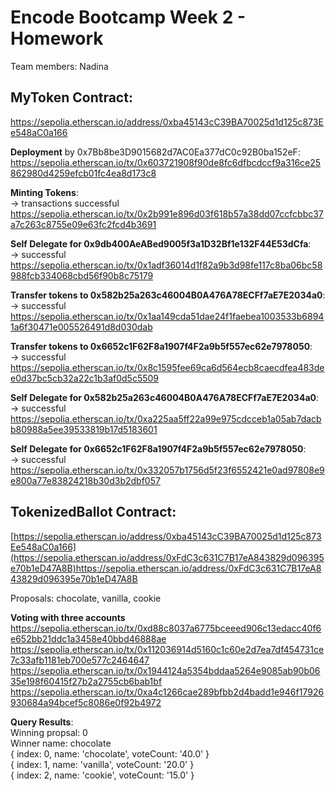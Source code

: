 # Encode Bootcamp Week 2 - Homework

Team members: Nadina

## MyToken Contract:
https://sepolia.etherscan.io/address/0xba45143cC39BA70025d1d125c873Ee548aC0a166

**Deployment** by 0x7Bb8be3D9015682d7AC0Ea377dC0c92B0ba152eF:
https://sepolia.etherscan.io/tx/0x603721908f90de8fc6dfbcdccf9a316ce25862980d4259efcb01fc4ea8d173c8

**Minting Tokens**:<br />
-> transactions successful<br />
https://sepolia.etherscan.io/tx/0x2b991e896d03f618b57a38dd07ccfcbbc37a7c263c8755e09e63fc2fcd4b3691

**Self Delegate for 0x9db400AeABed9005f3a1D32Bf1e132F44E53dCfa**:<br />
-> successful<br />
https://sepolia.etherscan.io/tx/0x1adf36014d1f82a9b3d98fe117c8ba06bc58988fcb334068cbd56f90b8c75179

**Transfer tokens to 0x582b25a263c46004B0A476A78ECFf7aE7E2034a0**:<br />
-> successful<br />
https://sepolia.etherscan.io/tx/0x1aa149cda51dae24f1faebea1003533b68941a6f30471e005526491d8d030dab

**Transfer tokens to 0x6652c1F62F8a1907f4F2a9b5f557ec62e7978050**:<br />
-> successful<br />
https://sepolia.etherscan.io/tx/0x8c1595fee69ca6d564ecb8caecdfea483dee0d37bc5cb32a22c1b3af0d5c5509

**Self Delegate for 0x582b25a263c46004B0A476A78ECFf7aE7E2034a0**:<br />
-> successful<br />
https://sepolia.etherscan.io/tx/0xa225aa5ff22a99e975cdcceb1a05ab7dacbb80988a5ee39533819b17d5183601

**Self Delegate for 0x6652c1F62F8a1907f4F2a9b5f557ec62e7978050**:<br />
-> successful<br />
https://sepolia.etherscan.io/tx/0x332057b1756d5f23f6552421e0ad97808e9e800a77e83824218b30d3b2dbf057

## TokenizedBallot Contract:
[https://sepolia.etherscan.io/address/0xba45143cC39BA70025d1d125c873Ee548aC0a166](https://sepolia.etherscan.io/address/0xFdC3c631C7B17eA843829d096395e70b1eD47A8B)https://sepolia.etherscan.io/address/0xFdC3c631C7B17eA843829d096395e70b1eD47A8B

Proposals: chocolate, vanilla, cookie

**Voting with three accounts**
https://sepolia.etherscan.io/tx/0xd88c8037a6775bceeed906c13edacc40f6e652bb21ddc1a3458e40bbd46888ae
https://sepolia.etherscan.io/tx/0x112036914d5160c1c60e2d7ea7df454731ce7c33afb1181eb700e577c2464647
https://sepolia.etherscan.io/tx/0x1944124a5354bddaa5264e9085ab90b0635e198f60415f27b2a2755cb6bab1bf
https://sepolia.etherscan.io/tx/0xa4c1266cae289bfbb2d4badd1e946f17926930684a94bcef5c8086e0f92b4972

**Query Results**:<br />
Winning propsal: 0<br />
Winner name: chocolate<br />
{ index: 0, name: 'chocolate', voteCount: '40.0' }<br />
{ index: 1, name: 'vanilla', voteCount: '20.0' }<br />
{ index: 2, name: 'cookie', voteCount: '15.0' }

